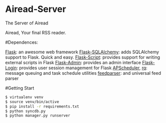 
Airead-Server
=============

The Server of Airead

Airead, Your final RSS reader.

#Dependences:

[Flask][1]: an awesome web framework
[Flask-SQLAlchemy][2]: adds SQLAlchemy support to Flask. Quick and easy.
[Flask-Script][3]: provides support for writing external scripts in Flask
[Flask-Admin][4]: provides an admin interface
[Flask-Login][5]: provides user session management for Flask
[APScheduler][6], [rq][7]: message queuing and task schedule utilities
[feedparser][8]: and universal feed parser

#Getting Start

```bash
$ virtualenv venv
$ source venv/bin/active
$ pip install -r requirements.txt
$ python syncdb.py
$ python manager.py runserver
```



[1]: http://flask.pocoo.org/
[2]: http://pythonhosted.org/Flask-SQLAlchemy/
[3]: http://flask-script.readthedocs.org/en/latest/
[4]: http://flask-admin.readthedocs.org/en/latest/index.html
[5]: http://pythonhosted.org/Flask-Login/
[6]: https://apscheduler.readthedocs.org/
[7]: http://python-rq.org/
[8]: http://pythonhosted.org/feedparser/
